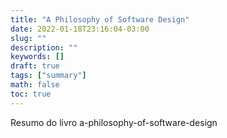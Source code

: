 ```yaml
---
title: "A Philosophy of Software Design"
date: 2022-01-18T23:16:04-03:00
slug: ""
description: ""
keywords: []
draft: true
tags: ["summary"]
math: false
toc: true
---
```


Resumo do livro a-philosophy-of-software-design
